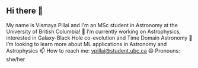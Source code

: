 ## Hi there 👋 
My name is Vismaya Pillai and I'm an MSc student in Astronomy at the University of British Columbia!
🔭 I’m currently working on Astrophysics, interested in Galaxy-Black Hole co-evolution and Time Domain Astronomy 
🤔 I’m looking to learn more about ML applications in Astronomy and Astrophysics
📫 How to reach me: vpillai@student.ubc.ca
😄 Pronouns: she/her

<!--
**VismayaRP/VismayaRP** is a ✨ _special_ ✨ repository because its `README.md` (this file) appears on your GitHub profile.

- 🔭 I’m currently working on Astrophysics, interested in Galaxy-Black Hole co-evolution and Time Domain Astronomy 
- 👯 I’m looking to collaborate on ...
- 🤔 I’m looking to learn more about ML applications in Astronomy and Astrophysics
- 📫 How to reach me: vpillai@student.ubc.ca
- 😄 Pronouns: she/her

